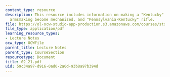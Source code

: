```yaml
---
content_type: resource
description: This resource includes information on making a "Kentucky" rifle c. 1776,
  armsmaking become mechanized, and "Pennsylvania-Kentucky" rifle.
file: https://ol-ocw-studio-app-production.s3.amazonaws.com/courses/sts-001-technology-in-american-history-spring-2006/59c34a97d9160ad02a0d93b8a97b394d_02_21.pdf
file_type: application/pdf
learning_resource_types:
- Lecture Notes
ocw_type: OCWFile
parent_title: Lecture Notes
parent_type: CourseSection
resourcetype: Document
title: 02_21.pdf
uid: 59c34a97-d916-0ad0-2a0d-93b8a97b394d
---
```

